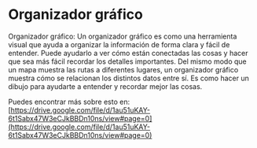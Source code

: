 # Organizador gráfico
Organizador gráfico: Un organizador gráfico es como una herramienta visual que ayuda a organizar la información de forma clara y fácil de entender. Puede ayudarlo a ver cómo están conectadas las cosas y hacer que sea más fácil recordar los detalles importantes. Del mismo modo que un mapa muestra las rutas a diferentes lugares, un organizador gráfico muestra cómo se relacionan los distintos datos entre sí. Es como hacer un dibujo para ayudarte a entender y recordar mejor las cosas.

Puedes encontrar más sobre esto en: [https://drive.google.com/file/d/1au51uKAY-6t1Sabx47W3eCJkBBDn10ns/view#page=0](https://drive.google.com/file/d/1au51uKAY-6t1Sabx47W3eCJkBBDn10ns/view#page=0)
